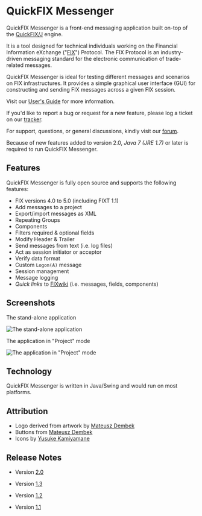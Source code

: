 # QuickFIX Messenger
QuickFIX Messenger is a front-end messaging application built on-top of the [QuickFIX/J](http://www.quickfixj.org) engine.

It is a tool designed for technical individuals working on the Financial Information eXchange ("[FIX](http://fixprotocol.org/)") Protocol. The FIX Protocol is an industry-driven messaging standard for the electronic communication of trade-related messages.

QuickFIX Messenger is ideal for testing different messages and scenarios on FIX infrastructures. It provides a simple graphical user interface (GUI) for constructing and sending FIX messages across a given FIX session.

Visit our [User's Guide](http://code.google.com/p/quickfix-messenger/wiki/Index) for more information.

If you'd like to report a bug or request for a new feature, please log a ticket on our [tracker](https://github.com/jramoyo/quickfix-messenger/issues).

For support, questions, or general discussions, kindly visit our [forum](https://groups.google.com/forum/?fromgroups#!forum/quickfix-messenger-discuss).

Because of new features added to version 2.0, *Java 7 (JRE 1.7)* or later is required to run QuickFIX Messenger. 

## Features
QuickFIX Messenger is fully open source and supports the following features:
  * FIX versions 4.0 to 5.0 (including FIXT 1.1)
  * Add messages to a project
  * Export/import messages as XML
  * Repeating Groups
  * Components
  * Filters required & optional fields
  * Modify Header & Trailer
  * Send messages from text (i.e. log files)
  * Act as session initiator or acceptor
  * Verify data format
  * Custom `Logon(A)` message
  * Session management
  * Message logging
  * _Quick links_ to [FIXwiki](http://fixwiki.org/) (i.e. messages, fields, components)

## Screenshots
The stand-alone application

![The stand-alone application](http://quickfix-messenger.googlecode.com/svn/images/2_0/main.png)

The application in "Project" mode

![The application in "Project" mode](http://quickfix-messenger.googlecode.com/svn/images/2_0/project-view.png)

## Technology
QuickFIX Messenger is written in Java/Swing and would run on most platforms.

## Attribution
  * Logo derived from artwork by [Mateusz Dembek](http://dembsky.deviantart.com)
  * Buttons from [Mateusz Dembek](http://dembsky.deviantart.com)
  * Icons by [Yusuke Kamiyamane](http://p.yusukekamiyamane.com)

## Release Notes
  * Version [2.0](http://code.google.com/p/quickfix-messenger/issues/list?can=1&q=milestone=Release2.0&sort=status+priority&colspec=ID%20Type%20Status%20Priority%20Milestone%20Owner%20Summary)

  * Version [1.3](http://code.google.com/p/quickfix-messenger/issues/list?can=1&q=milestone=Release1.3&sort=priority&colspec=ID%20Type%20Status%20Priority%20Milestone%20Owner%20Summary)

  * Version [1.2](http://code.google.com/p/quickfix-messenger/issues/list?can=1&q=milestone=Release1.2&sort=priority&colspec=ID%20Type%20Status%20Priority%20Milestone%20Owner%20Summary)

  * Version [1.1](http://code.google.com/p/quickfix-messenger/issues/list?can=1&q=milestone=Release1.1&sort=priority&colspec=ID%20Type%20Status%20Priority%20Milestone%20Owner%20Summary)
